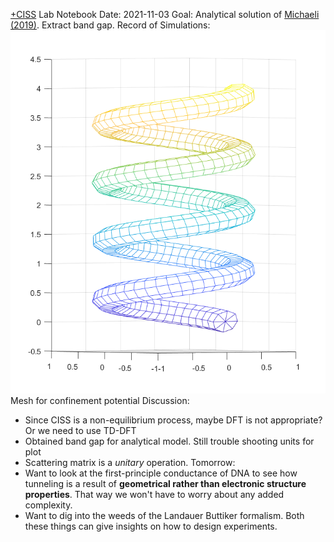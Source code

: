 [+CISS](+CISS.md) Lab Notebook
Date: 2021-11-03
Goal: Analytical solution of [ Michaeli (2019)](@michaeli_origin_2019%20). Extract band gap. 
Record of Simulations:
![Pasted image 20211103162042](Pasted%20image%2020211103162042.png)
Mesh for confinement potential
Discussion:
- Since CISS is a non-equilibrium process, maybe DFT is not appropriate? Or we need to use TD-DFT
- Obtained band gap for analytical model. Still trouble shooting units for plot
- Scattering matrix is a *unitary* operation. 
Tomorrow:
- Want to look at the first-principle conductance of DNA to see how tunneling is a result of **geometrical rather than electronic structure properties**. That way we won't have to worry about any added complexity.
- Want to dig into the weeds of the Landauer Buttiker formalism. Both these things can give insights on how to design experiments. 